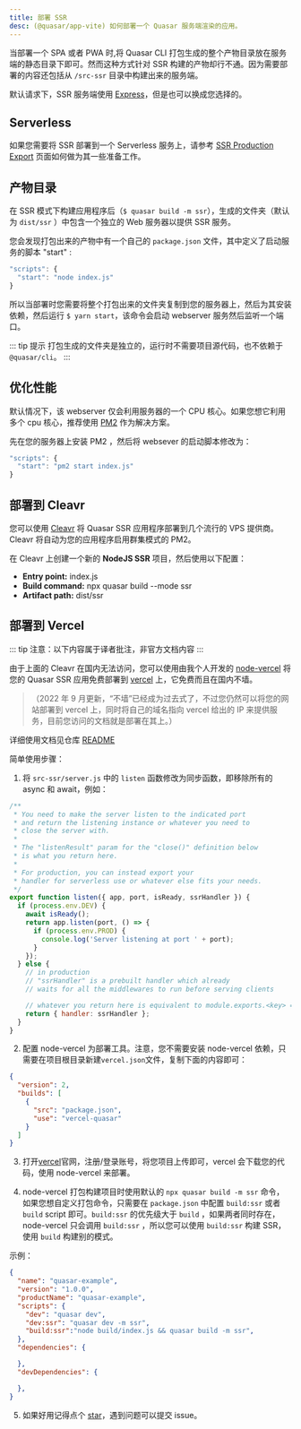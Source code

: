 ```yaml
---
title: 部署 SSR
desc: (@quasar/app-vite) 如何部署一个 Quasar 服务端渲染的应用。
---
```


当部署一个 SPA 或者 PWA 时,将 Quasar CLI 打包生成的整个产物目录放在服务端的静态目录下即可。然而这种方式针对 SSR 构建的产物却行不通。因为需要部署的内容还包括从 `/src-ssr` 目录中构建出来的服务端。

默认请求下，SSR 服务端使用 [Express](https://expressjs.com/)，但是也可以换成您选择的。

## Serverless

如果您需要将 SSR 部署到一个 Serverless 服务上，请参考  [SSR Production Export](/quasar-cli-vite/developing-ssr/ssr-webserver) 页面如何做为其一些准备工作。

## 产物目录

在 SSR 模式下构建应用程序后（`$ quasar build -m ssr`），生成的文件夹（默认为 `dist/ssr` ）中包含一个独立的 Web 服务器以提供 SSR 服务。

您会发现打包出来的产物中有一个自己的 `package.json` 文件，其中定义了启动服务的脚本 "start" :

```js
"scripts": {
  "start": "node index.js"
}
```
所以当部署时您需要将整个打包出来的文件夹复制到您的服务器上，然后为其安装依赖，然后运行 `$ yarn start`，该命令会启动 webserver 服务然后监听一个端口。

::: tip 提示
打包生成的文件夹是独立的，运行时不需要项目源代码，也不依赖于 `@quasar/cli`。
:::

## 优化性能
默认情况下，该 webserver 仅会利用服务器的一个 CPU 核心。如果您想它利用多个 cpu 核心，推荐使用 [PM2](http://pm2.keymetrics.io/) 作为解决方案。

先在您的服务器上安装 PM2 ，然后将 websever 的启动脚本修改为：
```js
"scripts": {
  "start": "pm2 start index.js"
}
```

## 部署到 Cleavr

您可以使用 [Cleavr](https://cleavr.io) 将 Quasar SSR 应用程序部署到几个流行的 VPS 提供商。Cleavr 将自动为您的应用程序启用群集模式的 PM2。

在 Cleavr 上创建一个新的 **NodeJS SSR** 项目，然后使用以下配置：

- **Entry point:** index.js
- **Build command:** npx quasar build --mode ssr
- **Artifact path:** dist/ssr

## 部署到 Vercel

::: tip
注意：以下内容属于译者批注，非官方文档内容
:::

由于上面的 Cleavr 在国内无法访问，您可以使用由我个人开发的 [node-vercel](https://github.com/dongwa/vercel-quasar) 将您的 Quasar SSR 应用免费部署到 [vercel](https://vercel.com/) 上，它免费而且在国内不墙。

>（2022 年 9 月更新，“不墙”已经成为过去式了，不过您仍然可以将您的网站部署到 vercel 上，同时将自己的域名指向 vercel 给出的 IP 来提供服务，目前您访问的文档就是部署在其上。）

详细使用文档见仓库 [README](https://github.com/dongwa/vercel-quasar)

简单使用步骤：

1. 将 `src-ssr/server.js` 中的 `listen` 函数修改为同步函数，即移除所有的 async 和 await，例如：

``` js
/**
 * You need to make the server listen to the indicated port
 * and return the listening instance or whatever you need to
 * close the server with.
 *
 * The "listenResult" param for the "close()" definition below
 * is what you return here.
 *
 * For production, you can instead export your
 * handler for serverless use or whatever else fits your needs.
 */
export function listen({ app, port, isReady, ssrHandler }) {
  if (process.env.DEV) {
    await isReady();
    return app.listen(port, () => {
      if (process.env.PROD) {
        console.log('Server listening at port ' + port);
      }
    });
  } else {
    // in production
    // "ssrHandler" is a prebuilt handler which already
    // waits for all the middlewares to run before serving clients

    // whatever you return here is equivalent to module.exports.<key> = <value>
    return { handler: ssrHandler };
  }
}
```

2. 配置 node-vercel 为部署工具。注意，您不需要安装 node-vercel 依赖，只需要在项目根目录新建`vercel.json`文件，复制下面的内容即可：

  ``` json
  {
    "version": 2,
    "builds": [
      {
        "src": "package.json",
        "use": "vercel-quasar"
      }
    ]
  }
  ```

3. 打开[vercel](https://vercel.com/)官网，注册/登录账号，将您项目上传即可，vercel 会下载您的代码，使用 node-vercel 来部署。

4. node-vercel 打包构建项目时使用默认的 `npx quasar build -m ssr` 命令，如果您想自定义打包命令，只需要在 `package.json` 中配置 `build:ssr` 或者 `build` script 即可。`build:ssr` 的优先级大于 `build` ，如果两者同时存在，node-vercel 只会调用 `build:ssr` ，所以您可以使用 `build:ssr` 构建 SSR，使用 `build` 构建别的模式。

示例：
``` json
{
  "name": "quasar-example",
  "version": "1.0.0",
  "productName": "quasar-example",
  "scripts": {
    "dev": "quasar dev",
    "dev:ssr": "quasar dev -m ssr",
    "build:ssr":"node build/index.js && quasar build -m ssr",
  },
  "dependencies": {

  },
  "devDependencies": {

  },
}
```

5. 如果好用记得点个 [star](https://github.com/dongwa/vercel-quasar)，遇到问题可以提交 issue。
